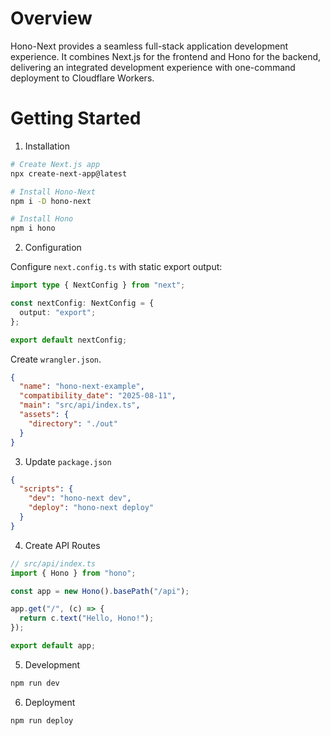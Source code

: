# Overview

Hono-Next provides a seamless full-stack application development experience. It combines Next.js for the frontend and Hono for the backend, delivering an integrated development experience with one-command deployment to Cloudflare Workers.

# Getting Started

1. Installation

```bash
# Create Next.js app
npx create-next-app@latest

# Install Hono-Next
npm i -D hono-next

# Install Hono
npm i hono
```

2. Configuration

Configure `next.config.ts` with static export output:

```ts
import type { NextConfig } from "next";

const nextConfig: NextConfig = {
  output: "export";
};

export default nextConfig;
```

Create `wrangler.json`.

```json
{
  "name": "hono-next-example",
  "compatibility_date": "2025-08-11",
  "main": "src/api/index.ts",
  "assets": {
    "directory": "./out"
  }
}
```

3. Update `package.json`

```json
{
  "scripts": {
    "dev": "hono-next dev",
    "deploy": "hono-next deploy"
  }
}
```

4. Create API Routes

```ts
// src/api/index.ts
import { Hono } from "hono";

const app = new Hono().basePath("/api");

app.get("/", (c) => {
  return c.text("Hello, Hono!");
});

export default app;
```

5. Development

```bash
npm run dev
```

6. Deployment

```bash
npm run deploy
```
